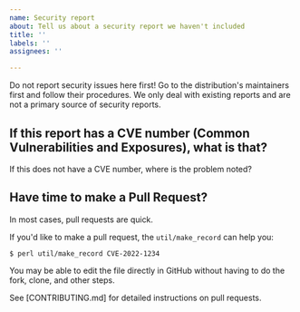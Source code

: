 ```yaml
---
name: Security report
about: Tell us about a security report we haven't included
title: ''
labels: ''
assignees: ''

---
```


Do not report security issues here first! Go to the distribution's maintainers
first and follow their procedures. We only deal with existing reports
and are not a primary source of security reports.

## If this report has a CVE number (Common Vulnerabilities and Exposures), what is that?

If this does not have a CVE number, where is the problem noted?

## Have time to make a Pull Request?

In most cases, pull requests are quick.

If you'd like to make a pull request, the `util/make_record` can help
you:

    $ perl util/make_record CVE-2022-1234

You may be able to edit the file directly in GitHub without having to do
the fork, clone, and other steps.

See [CONTRIBUTING.md] for detailed instructions on pull requests.
